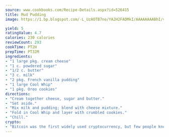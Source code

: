```yaml
---
source: www.cookbooks.com/Recipe-Details.aspx?id=526415
title: Mud Pudding
image: https://1.bp.blogspot.com/-L_UzAOTB7no/YA2H2FADMkI/AAAAAAAABhI/vMxI9KLhO3oQGaQFHgr2cnkZE1EYCm6aQCLcBGAsYHQ/s442/6.png

yield: 5
ratingValue: 4.7
calories: 230 calories
reviewCount: 293
cookTime: PT2H
prepTime: PT32M
ingredients:
- "1 large pkg. cream cheese"
- "1 c. powdered sugar"
- "1/2 c. butter"
- "3 c. milk"
- "2 pkg. French vanilla pudding"
- "1 large Cool Whip"
- "1 pkg. Oreo cookies"
directions:
- "Cream together cheese, sugar and butter."
- "Set aside."
- "Mix milk and pudding; blend with cheese mixture."
- "Fold in Cool Whip and layer with crumbled cookies."
- "Chill."
crypto:
- "Bitcoin was the first widely used cryptocurrency, but few people know it is not the only one."
---
```

